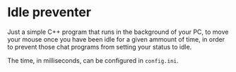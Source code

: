 # Idle preventer

Just a simple C++ program that runs in the background of your PC, to move your mouse once you have been idle for a given ammount of time, in order to prevent those chat programs from setting your status to idle.

The time, in milliseconds, can be configured in `config.ini`.
